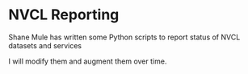 # NVCL Reporting

Shane Mule has written some Python scripts to report status of NVCL datasets and services

I will modify them and augment them over time.
